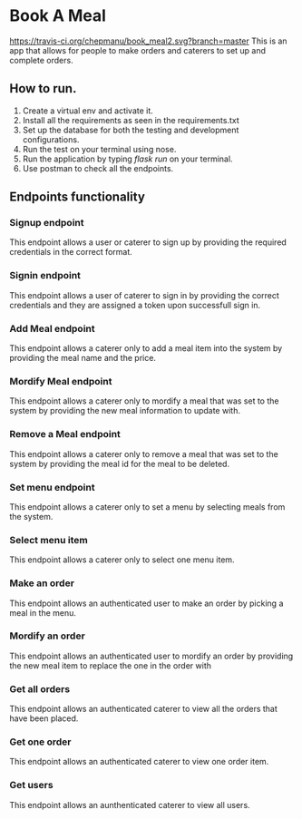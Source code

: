 # Book A Meal
https://travis-ci.org/chepmanu/book_meal2.svg?branch=master
This is an app that allows for people to make orders and caterers to set up and complete orders.

## How to run.
1. Create a virtual env and activate it.
1. Install all the requirements as seen in the requirements.txt
1. Set up the database for both the testing and development configurations.
1. Run the test on your terminal using nose.
1. Run the application by typing *flask run* on your terminal.
1. Use postman to check all the endpoints. 

## Endpoints functionality
### Signup endpoint
This endpoint allows a user or caterer to sign up by providing the required credentials in the correct format.

### Signin endpoint 
This endpoint allows a user of caterer to sign in by providing the correct credentials and they are assigned a token upon successfull sign in.

### Add Meal endpoint 
This endpoint allows a caterer only to add a meal item into the system by providing the meal name and the price.

### Mordify Meal endpoint 
This endpoint allows a caterer only to mordify a meal that was set to the system by providing the new meal information to update with. 

### Remove a Meal endpoint 
This endpoint allows a caterer only to remove a meal that was set to the system by providing the meal id for the meal to be deleted. 

### Set menu endpoint 
This endpoint allows a caterer only to set a menu by selecting meals from the system. 

### Select menu item 
This endpoint allows a caterer only to select one menu item.

### Make an order
This endpoint allows an authenticated user to make an order by picking a meal in the menu.

### Mordify an order 
This endpoint allows an authenticated user to mordify an order by providing the new meal item to replace the one in the order with

### Get all orders 
This endpoint allows an authenticated caterer to view all the orders that have been placed.  

### Get one order 
This endpoint allows an authenticated caterer to view one order item. 

### Get users 
This endpoint allows an aunthenticated caterer to view all users.